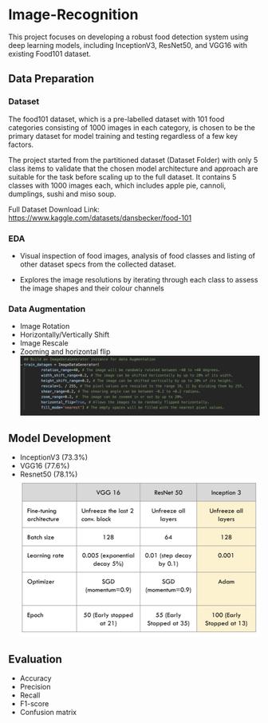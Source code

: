 # Image-Recognition
This project focuses on developing a robust food detection system using deep learning models, including InceptionV3, ResNet50, and VGG16 with existing Food101 dataset. 

## Data Preparation
### Dataset
The food101 dataset, which is a pre-labelled dataset with 101 food  categories consisting of 1000 images in each category, is chosen to be the primary dataset for model training and testing regardless of a few key factors. 

The project started from the partitioned dataset (Dataset Folder) with only 5 class items to validate that the chosen model architecture and approach are suitable for the task before scaling up to the full dataset. It contains 5 classes with 1000 images each, which includes apple pie, cannoli, dumplings, sushi and miso soup. 

Full Dataset Download Link:
https://www.kaggle.com/datasets/dansbecker/food-101
### EDA
- Visual inspection of food images, analysis of food classes and listing of other dataset specs from the collected dataset.

- Explores the image resolutions by iterating through each class to assess the image shapes and their colour channels

### Data Augmentation

- Image Rotation
- Horizontally/Vertically Shift
- Image Rescale
- Zooming and horizontal flip
![Agumentation](Data_agumentation.png)

## Model Development
- InceptionV3 (73.3%)
- VGG16 (77.6%)
- Resnet50 (78.1%)
![Result](result.png)


## Evaluation
- Accuracy 
- Precision
- Recall 
- F1-score
- Confusion matrix




